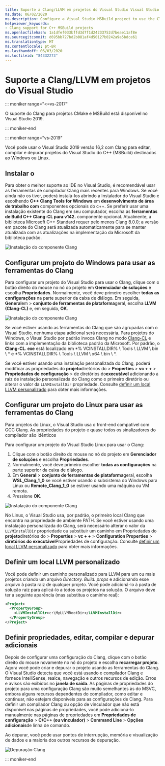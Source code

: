 ```yaml
---
title: Suporte a Clang/LLVM em projetos do Visual Studio Visual Studio
ms.date: 06/02/2020
ms.description: Configure a Visual Studio MSBuild project to use the Clang/LLVM toolchain.
helpviewer_keywords:
- Clang support for C++ MSBuild projects
ms.openlocfilehash: 1a1dfef033bffd3d7f1d24233752d7beae11af8e
ms.sourcegitcommit: d695bb727bd2b081af4d50127b0242a9a5bdce61
ms.translationtype: MT
ms.contentlocale: pt-BR
ms.lasthandoff: 06/03/2020
ms.locfileid: "84332273"
---
```

# <a name="clangllvm-support-in-visual-studio-projects"></a>Suporte a Clang/LLVM em projetos do Visual Studio

::: moniker range="<=vs-2017"

O suporte do Clang para projetos CMake e MSBuild está disponível no Visual Studio 2019.

::: moniker-end

::: moniker range="vs-2019"

Você pode usar o Visual Studio 2019 versão 16,2 com Clang para editar, compilar e depurar projetos do Visual Studio do C++ (MSBuild) destinados ao Windows ou Linux.

## <a name="install"></a>Instalar o

Para obter o melhor suporte ao IDE no Visual Studio, é recomendável usar as ferramentas de compilador Clang mais recentes para Windows. Se você ainda não os tiver, poderá instalá-los abrindo a Instalador do Visual Studio e escolhendo **C++ Clang Tools for Windows** em **desenvolvimento de área de trabalho com** componentes opcionais do c++. Se preferir usar uma instalação existente do Clang em seu computador, escolha as **ferramentas de Build C++ Clang-CL para v142.** componente opcional. Atualmente, a biblioteca Microsoft C++ Standard requer pelo menos Clang 8.0.0; a versão em pacote do Clang será atualizada automaticamente para se manter atualizada com as atualizações na implementação da Microsoft da biblioteca padrão.

![Instalação do componente Clang](media/clang-install-vs2019.png)

## <a name="configure-a-windows-project-to-use-clang-tools"></a>Configurar um projeto do Windows para usar as ferramentas do Clang

Para configurar um projeto do Visual Studio para usar o Clang, clique com o botão direito do mouse no nó do projeto em **Gerenciador de soluções** e escolha **Propriedades**. Normalmente, você deve primeiro escolher **todas as configurações** na parte superior da caixa de diálogo. Em seguida, **General**em  >  **conjunto de ferramentas de plataforma**geral, escolha **LLVM (Clang-CL)** e, em seguida, **OK**.

![Instalação do componente Clang](media/clang-msbuild-prop-page.png)

Se você estiver usando as ferramentas do Clang que são agrupadas com o Visual Studio, nenhuma etapa adicional será necessária. Para projetos do Windows, o Visual Studio por padrão invoca Clang no modo [Clang-CL](https://llvm.org/devmtg/2014-04/PDFs/Talks/clang-cl.pdf) e links com a implementação da biblioteca padrão da Microsoft. Por padrão, o **Clang-CL. exe** está localizado em *% VCINSTALLDIR% \\ Tools \\ LLVM \\ bin \\ * e *% VCINSTALLDIR% \\ Tools \\ LLVM \\ x64 \\ bin \\ *.

Se você estiver usando uma instalação personalizada do Clang, poderá modificar as propriedades do **projeto**diretórios do  >  **Properties**  >  **vc + +**  >  **Propriedades de configuração**  >  de diretórios do**executável** adicionando a raiz de instalação personalizada do Clang como o primeiro diretório ou alterar o valor da `LLVMInstallDir` propriedade. Consulte [definir um local LLVM personalizado](#custom_llvm_location) para obter mais informações.

## <a name="configure-a-linux-project-to-use-clang-tools"></a>Configurar um projeto do Linux para usar as ferramentas do Clang

Para projetos do Linux, o Visual Studio usa o front-end compatível com GCC Clang. As propriedades do projeto e quase todos os sinalizadores do compilador são idênticos

Para configurar um projeto do Visual Studio Linux para usar o Clang:

1. Clique com o botão direito do mouse no nó do projeto em **Gerenciador de soluções** e escolha **Propriedades**.
1. Normalmente, você deve primeiro escolher **todas as configurações** na parte superior da caixa de diálogo.
1. Em **General** > **conjunto de ferramentas de plataforma**geral, escolha **WSL_Clang_1_0** se você estiver usando o subsistema do Windows para Linux ou **Remote_Clang_1_0** se estiver usando uma máquina ou VM remota.
1. Pressione **OK**.

![Instalação do componente Clang](media/clang-msbuild-prop-page.png)

No Linux, o Visual Studio usa, por padrão, o primeiro local Clang que encontra na propriedade de ambiente PATH. Se você estiver usando uma instalação personalizada do Clang, será necessário alterar o valor da `LLVMInstallDir` propriedade ou substituir um caminho em Propriedades do **projeto**diretórios do  >  **Properties**  >  **vc + +**  >  **Configuration Properties**  >  **diretórios do executável**Propriedades de configuração. Consulte [definir um local LLVM personalizado](#custom_llvm_location) para obter mais informações.

## <a name="set-a-custom-llvm-location"></a><a name="custom_llvm_location"></a>Definir um local LLVM personalizado

Você pode definir um caminho personalizado para LLVM para um ou mais projetos criando um arquivo *Directory. Build. props* e adicionando esse arquivo à pasta raiz de qualquer projeto. Você pode adicioná-lo à pasta de solução raiz para aplicá-lo a todos os projetos na solução. O arquivo deve ter a seguinte aparência (mas substitua o caminho real):

```xml
<Project>
  <PropertyGroup>
    <LLVMInstallDir>c:\MyLLVMRootDir</LLVMInstallDir>
  </PropertyGroup>
</Project>
```

## <a name="set-additional-properties-edit-build-and-debug"></a>Definir propriedades, editar, compilar e depurar adicionais

Depois de configurar uma configuração do Clang, clique com o botão direito do mouse novamente no nó do projeto e escolha **recarregar projeto**. Agora você pode criar e depurar o projeto usando as ferramentas do Clang. O Visual Studio detecta que você está usando o compilador Clang e fornece IntelliSense, realce, navegação e outros recursos de edição. Erros e avisos são exibidos no **janela de saída**. As páginas de propriedades do projeto para uma configuração Clang são muito semelhantes às do MSVC, embora alguns recursos dependentes do compilador, como editar e continuar, não estejam disponíveis para as configurações de Clang. Para definir um compilador Clang ou opção de vinculador que não está disponível nas páginas de propriedades, você pode adicioná-lo manualmente nas páginas de propriedades em **Propriedades de configuração**  >  **C/C++ (ou vinculador)**  >  **Command Line**  >  **Opções adicionais**de linha de comando.

Ao depurar, você pode usar pontos de interrupção, memória e visualização de dados e a maioria dos outros recursos de depuração.  

![Depuração Clang](media/clang-debug-msbuild.png)

::: moniker-end
